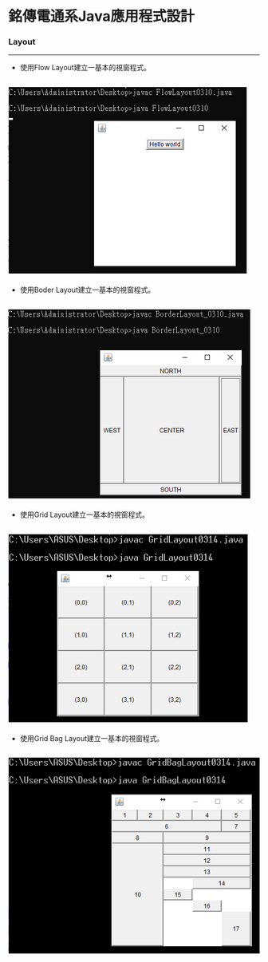 # 銘傳電通系Java應用程式設計
### Layout
----
* 使用Flow Layout建立一基本的視窗程式。

![image](https://github.com/aiden00713/Java-AWT/blob/master/Layout/screenshot/1.PNG)
----
* 使用Boder Layout建立一基本的視窗程式。

![image](https://github.com/aiden00713/Java-AWT/blob/master/Layout/screenshot/2.PNG)
----
* 使用Grid Layout建立一基本的視窗程式。

![image](https://github.com/aiden00713/Java-AWT/blob/master/Layout/screenshot/3.png)
----
* 使用Grid Bag Layout建立一基本的視窗程式。

![image](https://github.com/aiden00713/Java-AWT/blob/master/Layout/screenshot/4.png)
----
